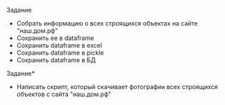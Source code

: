 Задание
* Собрать информацию о всех строящихся объектах на сайте "наш.дом.рф"
* Сохранить ее в dataframe
* Сохранить dataframe в excel
* Сохранить dataframe в pickle
* Сохранить dataframe в БД

Задание*
* Написать скрипт, который скачивает фотографии всех строящихся объектов с сайта "наш.дом.рф"


